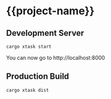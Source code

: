 # {{project-name}}

## Development Server

```
cargo xtask start
```

You can now go to http://localhost:8000

## Production Build

```
cargo xtask dist
```
